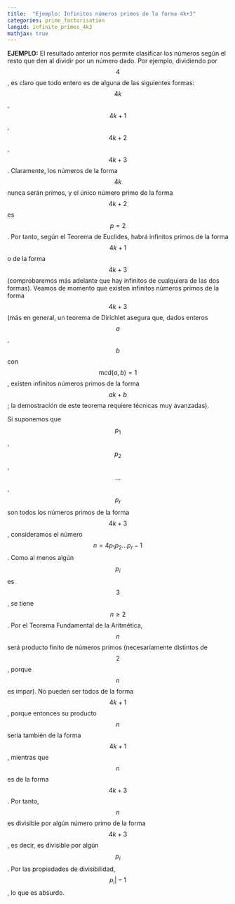 ```yaml
---
title:  "Ejemplo: Infinitos números primos de la forma 4k+3"
categories: prime_factorisation
langid: infinite_primes_4k3
mathjax: true
---
```


<b>EJEMPLO:</b> El resultado anterior nos permite clasificar los números según el resto que den al dividir por un número dado. Por ejemplo, dividiendo por $$4$$, es claro que todo entero es de alguna de las siguientes formas: $$4k$$, $$4k+1$$, $$4k+2$$, $$4k+3$$. Claramente, los números de la forma $$4k$$ nunca serán primos, y el único número primo de la forma $$4k+2$$ es $$p=2$$. Por tanto, según el Teorema de Euclides, habrá infinitos primos de la forma $$4k+1$$ o de la forma $$4k+3$$ (comprobaremos más adelante que hay infinitos de cualquiera de las dos formas). Veamos de momento que existen infinitos números primos de la forma $$4k+3$$ (más en general, un teorema de Dirichlet asegura que, dados enteros $$a$$, $$b$$ con $$\text{mcd}(a,b)=1$$, existen infinitos números primos de la forma $$ak+b$$; la demostración de este teorema requiere técnicas muy avanzadas). 

Si suponemos que $$p_1$$, $$p_2$$, $$\dots$$, $$p_r$$ son todos los números primos de la forma $$4k+3$$, consideramos el número $$n=4p_1p_2\dots p_r-1$$. Como al menos algún $$p_i$$ es $$3$$, se tiene $$n\ge2$$. Por el Teorema Fundamental de la Aritmética, $$n$$ será producto finito de números primos (necesariamente distintos de $$2$$, porque $$n$$ es impar). No pueden ser todos de la forma $$4k+1$$, porque entonces su producto $$n$$ sería también de la forma $$4k+1$$, mientras que $$n$$ es de la forma $$4k+3$$. Por tanto, $$n$$ es divisible por algún número primo de la forma $$4k+3$$, es decir, es divisible por algún $$p_i$$. Por las propiedades de divisibilidad, $$p_i\vert -1$$, lo que es absurdo.
